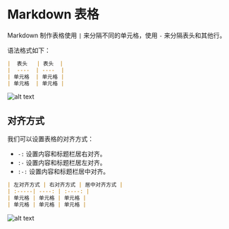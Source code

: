# Markdown 表格

Markdown 制作表格使用 `|` 来分隔不同的单元格，使用 `-` 来分隔表头和其他行。

语法格式如下：

```md
|  表头   | 表头  |
|  ----  | ----  |
| 单元格  | 单元格 |
| 单元格  | 单元格 |
```

![alt text](https://images.chibamai.xyz/wiki/image/MarkDowm/md-table-1.png)

## 对齐方式

我们可以设置表格的对齐方式：
- `-:` 设置内容和标题栏居右对齐。
- `:-` 设置内容和标题栏居左对齐。
- `:-:` 设置内容和标题栏居中对齐。

```md
| 左对齐方式 | 右对齐方式 | 居中对齐方式 |
| :-----| ----: | :----: |
| 单元格 | 单元格 | 单元格 |
| 单元格 | 单元格 | 单元格 |
```

![alt text](https://images.chibamai.xyz/wiki/image/MarkDowm/md-table-2.png)
